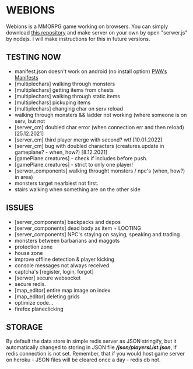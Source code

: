 # WEBIONS
  Webions is a MMORPG game working on browsers. 
  You can simply download [this repository](https://github.com/apietryga/webions2) and make server on your own by open "serwer.js" by nodejs. I will make instructions for this in future versions.
## TESTING NOW
  - manifest.json doesn't work on android (no install option) [PWA's Manifests](https://developer.mozilla.org/en-US/docs/Web/Progressive_web_apps/Installable_PWAs)
  - [multiplechars] walking through monsters
  - [multiplechars] getting items from chests
  - [multiplechars] walking through static items
  - [multiplechars] pickuping items
  - [multiplechars] changing char on serv reload
  - walking through monsters && ladder not working (where someone is on serv, but not
  - [server_cm] doubled char error (when connection err and then reload) [25.12.2021]
  - [server_cm] third player merge with second? wtf [10.01.2022]
  - [server_cm] bug with doubled characters (creatures.update in gameplane? - when, how?) [8.12.2021]
  - [gamePlane.creatures] - check if includes before push.
  - [gamePlane.creatures] - strict to only one player!
  - [serwer_components] walking throught monsters / npc's (when, how?)
in area)
  - monsters target nearbiest not first. 
  - stairs walking when something are on the other side
## ISSUES
  - [server_components] backpacks and depos
  - [server_components] dead body as item + LOOTING
  - [server_components] NPC's staying on saying, speaking and trading
  - monsters between barbarians and maggots
  - protection zone
  - house zone
  - improve offline detection & player kicking
  - console messages not always received 
  - captcha's [register, login, forgot]
  - [serwer] secure websocket
  - secure redis.
  - [map_editor] entire map image on index
  - [map_editor] deleting grids
  - optimize code...
  - firefox planeclicking
## STORAGE
  By default the data store in simple redis server as JSON stringify, but it automatically changed to storing in JSON file ***/json/playersList.json***, if redis connection is not set.
  Remember, that if you would host game server on heroku - JSON files will be cleared once a day - redis db not. 